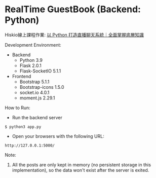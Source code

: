 # RealTime GuestBook (Backend: Python)

Hiskio線上課程作業: [以 Python 打造直播聊天系統｜全面掌握底層知識](https://hiskio.com/courses/439/about)

Development Environment:
* Backend
  * Python 3.9
  * Flask 2.0.1
  * Flask-SocketIO 5.1.1
* Frontend
  * Bootstrap 5.1.1
  * Bootstrap-icons 1.5.0
  * socket.io 4.0.1
  * moment.js 2.29.1

How to Run:
* Run the backend server
```
$ python3 app.py
```

* Open your browsers with the following URL:
```
http://127.0.0.1:5000/
```

Note:
1. All the posts are only kept in memory (no persistent storage in this implementation), so the data won't exist after the server is exited.